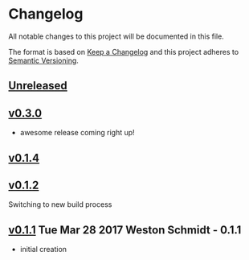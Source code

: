 # Changelog
All notable changes to this project will be documented in this file.

The format is based on [Keep a Changelog](http://keepachangelog.com/en/1.0.0/)
and this project adheres to [Semantic Versioning](http://semver.org/spec/v2.0.0.html).

## [Unreleased]

## [v0.3.0]
- awesome release coming right up!



## [v0.1.4]




## [v0.1.2]
Switching to new build process



## [v0.1.1] Tue Mar 28 2017 Weston Schmidt - 0.1.1
- initial creation


[Unreleased]: https://github.com/Comcast/talaria/compare/v0.3.0...HEAD
[v0.3.0]: https://github.com/Comcast/talaria/compare/v0.1.4...v0.3.0
[v0.1.4]: https://github.com/Comcast/talaria/compare/v0.1.2...v0.1.4
[v0.1.2]: https://github.com/Comcast/talaria/compare/v0.1.1...v0.1.2
[v0.1.1]: https://github.com/Comcast/talaria/compare/v0.1.0...v0.1.1
